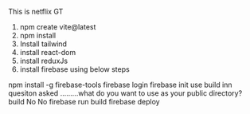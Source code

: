 This is netflix GT


1. npm create vite@latest
2. npm install 
3. Install tailwind
4. install react-dom
5. install reduxJs
6. install firebase using below steps



npm install -g firebase-tools
firebase login
firebase init
use build inn quesiton asked .........what do you want to use as your public directory?
build
No 
No
firebase run build
firebase deploy